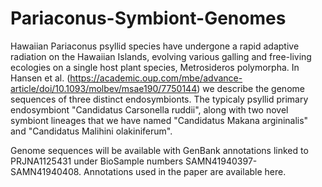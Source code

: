 # Pariaconus-Symbiont-Genomes

Hawaiian Pariaconus psyllid species have undergone a rapid adaptive radiation on the Hawaiian Islands, evolving various galling and free-living ecologies on a single host plant species, Metrosideros polymorpha. In Hansen et al. (https://academic.oup.com/mbe/advance-article/doi/10.1093/molbev/msae190/7750144) we describe the genome sequences of three distinct endosymbionts. The typicaly psyllid primary endosymbiont "Candidatus Carsonella ruddii", along with two novel symbiont lineages that we have named "Candidatus Makana argininalis" and "Candidatus Malihini olakiniferum". 

Genome sequences will be available with GenBank annotations linked to PRJNA1125431 under BioSample numbers SAMN41940397-SAMN41940408. Annotations used in the paper are available here.




